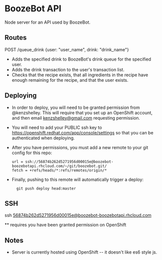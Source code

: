 # BoozeBot API
Node server for an API used by BoozeBot.

## Routes
POST /queue_drink {user: "user_name", drink: "drink_name"}
* Adds the specified drink to BoozeBot's drink queue for the specified user.  
* Adds the drink transaction to the user's transaction list.
* Checks that the recipe exists, that all ingredients in the recipe have enough
  remaining for the recipe, and that the user exists.

## Deploying
* In order to deploy, you will need to be granted permission from @kenzshelley.
  This will require that you set up an OpenShift account, and then email
  kenzshelley@gmail.com requesting permission.
* You will need to add your PUBLIC ssh key to https://openshift.redhat.com/app/console/settings so that you can be authenticated when deploying.
* After you have permissions, you must add a new remote to your git config for
  this repo: 

  ```  
  url = ssh://56874b262d5271956d00015e@boozebot-boozebotapi.rhcloud.com/~/git/boozebot.git/
  fetch = +refs/heads/*:refs/remotes/origin/*
  ```
* Finally, pushing to this remote will automatically trigger a deploy: 

  ```
    git push deploy head:master
  ```

## SSH
ssh 56874b262d5271956d00015e@boozebot-boozebotapi.rhcloud.com

** requires you have been granted permission on OpenShift

## Notes
* Server is currently hosted using OpenShift -- it doesn't like es6 style js. 
